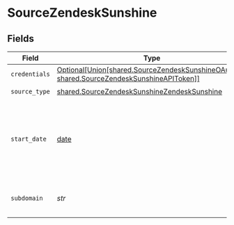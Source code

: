 # SourceZendeskSunshine


## Fields

| Field                                                                                                                                                         | Type                                                                                                                                                          | Required                                                                                                                                                      | Description                                                                                                                                                   | Example                                                                                                                                                       |
| ------------------------------------------------------------------------------------------------------------------------------------------------------------- | ------------------------------------------------------------------------------------------------------------------------------------------------------------- | ------------------------------------------------------------------------------------------------------------------------------------------------------------- | ------------------------------------------------------------------------------------------------------------------------------------------------------------- | ------------------------------------------------------------------------------------------------------------------------------------------------------------- |
| `credentials`                                                                                                                                                 | [Optional[Union[shared.SourceZendeskSunshineOAuth20, shared.SourceZendeskSunshineAPIToken]]](../../models/shared/sourcezendesksunshineauthorizationmethod.md) | :heavy_minus_sign:                                                                                                                                            | N/A                                                                                                                                                           |                                                                                                                                                               |
| `source_type`                                                                                                                                                 | [shared.SourceZendeskSunshineZendeskSunshine](../../models/shared/sourcezendesksunshinezendesksunshine.md)                                                    | :heavy_check_mark:                                                                                                                                            | N/A                                                                                                                                                           |                                                                                                                                                               |
| `start_date`                                                                                                                                                  | [date](https://docs.python.org/3/library/datetime.html#date-objects)                                                                                          | :heavy_check_mark:                                                                                                                                            | The date from which you'd like to replicate data for Zendesk Sunshine API, in the format YYYY-MM-DDT00:00:00Z.                                                | 2021-01-01T00:00:00Z                                                                                                                                          |
| `subdomain`                                                                                                                                                   | *str*                                                                                                                                                         | :heavy_check_mark:                                                                                                                                            | The subdomain for your Zendesk Account.                                                                                                                       |                                                                                                                                                               |